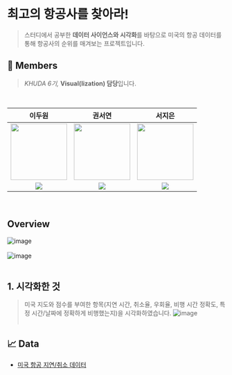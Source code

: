 # 최고의 항공사를 찾아라!
 > 스터디에서 공부한 **데이터 사이언스와 시각화**를 바탕으로 미국의 항공 데이터를 통해 항공사의 순위를 매겨보는 프로젝트입니다.

## 🙌 Members

>*KHUDA 6기,* **Visual(lization) 담당**입니다.<br>

<br>

| 이두원 | 권서연 | 서지은 |
| :-: | :-: | :-: |
| <img src='https://github.com/DuwonLee.png' height=130 width=130></img> | <img src='https://github.com/elregansekwon.png' height=130 width=130></img> | <img src='https://github.com/maiteun.png' height=130 width=130></img> |
| <a href="https://github.com/DuwonLee" target="_blank"><img src="https://img.shields.io/badge/GitHub-black.svg?&style=round&logo=github"/></a> | <a href="https://github.com/elregansekwon" target="_blank"><img src="https://img.shields.io/badge/GitHub-black.svg?&style=round&logo=github"/></a> | <a href="https://github.com/maiteun" target="_blank"><img src="https://img.shields.io/badge/GitHub-black.svg?&style=round&logo=github"/></a> |

<br>

## Overview

![image](https://github.com/user-attachments/assets/754617dd-610c-4460-8def-ecd72a38a0b0)
<br><br>
![image](https://github.com/user-attachments/assets/2059bdcb-6e8b-443c-b8af-422b3f51178b)
<br><br>

## 1. 시각화한 것

>미국 지도와 점수를 부여한 항목(지연 시간, 취소율, 우회율, 비행 시간 정확도, 특정 시간/날짜에 정확하게 비행했는지)을 시각화하였습니다.
>![image](https://github.com/user-attachments/assets/c484f250-2bd4-4087-b30f-ce849f035efc)<br><br>


## 📈 Data
- [미국 항공 지연/취소 데이터](https://www.kaggle.com/datasets/patrickzel/flight-delay-and-cancellation-dataset-2019-2023/data)
